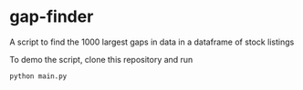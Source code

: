 # gap-finder

A script to find the 1000 largest gaps in data in a dataframe of stock listings

To demo the script, clone this repository and run

```python main.py```
